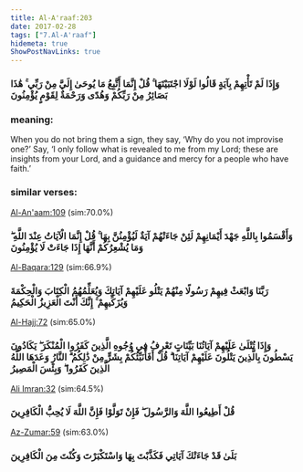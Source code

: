 ```yaml
---
title: Al-A'raaf:203
date: 2017-02-28
tags: ["7.Al-A'raaf"]
hidemeta: true 
ShowPostNavLinks: true 
---
```

### وَإِذَا لَمْ تَأْتِهِمْ بِآيَةٍ قَالُوا لَوْلَا اجْتَبَيْتَهَا ۚ قُلْ إِنَّمَا أَتَّبِعُ مَا يُوحَىٰ إِلَيَّ مِنْ رَبِّي ۚ هَٰذَا بَصَائِرُ مِنْ رَبِّكُمْ وَهُدًى وَرَحْمَةٌ لِقَوْمٍ يُؤْمِنُونَ
### meaning: 
When you do not bring them a sign, they say, ‘Why do you not improvise one?’ Say, ‘I only follow what is revealed to me from my Lord; these are insights from your Lord, and a guidance and mercy for a people who have faith.’
### similar verses: 

[Al-An'aam:109](/6/109) (sim:70.0%)

### وَأَقْسَمُوا بِاللَّهِ جَهْدَ أَيْمَانِهِمْ لَئِنْ جَاءَتْهُمْ آيَةٌ لَيُؤْمِنُنَّ بِهَا ۚ قُلْ إِنَّمَا الْآيَاتُ عِنْدَ اللَّهِ ۖ وَمَا يُشْعِرُكُمْ أَنَّهَا إِذَا جَاءَتْ لَا يُؤْمِنُونَ

[Al-Baqara:129](/2/129) (sim:66.9%)

### رَبَّنَا وَابْعَثْ فِيهِمْ رَسُولًا مِنْهُمْ يَتْلُو عَلَيْهِمْ آيَاتِكَ وَيُعَلِّمُهُمُ الْكِتَابَ وَالْحِكْمَةَ وَيُزَكِّيهِمْ ۚ إِنَّكَ أَنْتَ الْعَزِيزُ الْحَكِيمُ

[Al-Hajj:72](/22/72) (sim:65.0%)

### وَإِذَا تُتْلَىٰ عَلَيْهِمْ آيَاتُنَا بَيِّنَاتٍ تَعْرِفُ فِي وُجُوهِ الَّذِينَ كَفَرُوا الْمُنْكَرَ ۖ يَكَادُونَ يَسْطُونَ بِالَّذِينَ يَتْلُونَ عَلَيْهِمْ آيَاتِنَا ۗ قُلْ أَفَأُنَبِّئُكُمْ بِشَرٍّ مِنْ ذَٰلِكُمُ ۗ النَّارُ وَعَدَهَا اللَّهُ الَّذِينَ كَفَرُوا ۖ وَبِئْسَ الْمَصِيرُ

[Ali Imran:32](/3/32) (sim:64.5%)

### قُلْ أَطِيعُوا اللَّهَ وَالرَّسُولَ ۖ فَإِنْ تَوَلَّوْا فَإِنَّ اللَّهَ لَا يُحِبُّ الْكَافِرِينَ

[Az-Zumar:59](/39/59) (sim:63.0%)

### بَلَىٰ قَدْ جَاءَتْكَ آيَاتِي فَكَذَّبْتَ بِهَا وَاسْتَكْبَرْتَ وَكُنْتَ مِنَ الْكَافِرِينَ
